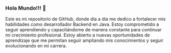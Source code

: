 ### Hola Mundo!!! 👋

Este es mi repositorio de GitHub, donde día a día me dedico a fortalecer mis habilidades como desarrollador Backend en Java. Estoy comprometido a seguir aprendiendo y capacitándome de manera constante para continuar mi crecimiento profesional. Estoy abierto a nuevas oportunidades de aprendizaje que me permitan seguir ampliando mis conocimientos y seguir evolucionando en mi carrera.
<!--
**Hanselp/Hanselp** is a ✨ _special_ ✨ repository because its `README.md` (this file) appears on your GitHub profile.

Here are some ideas to get you started:

- 🔭 I’m currently working on ...
- 🌱 I’m currently learning ...
- 👯 I’m looking to collaborate on ...
- 🤔 I’m looking for help with ...
- 💬 Ask me about ...
- 📫 How to reach me: ...
- 😄 Pronouns: ...
- ⚡ Fun fact: ...
-->
